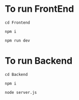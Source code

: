 # To run FrontEnd

```
cd Frontend
```

```
npm i
```

```
npm run dev
```

# To run Backend

```
cd Backend
```

```
npm i
```

```
node server.js
```

